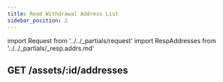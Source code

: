 ```yaml
---
title: Read Withdrawal Address List
sidebar_position: 2
---
```


import Request from '../../_partials/request'
import RespAddresses from '../../_partials/_resp.addrs.md'

## GET /assets/:id/addresses

<Request title="Get addresses of specified asset" url="/assets/43d61dcd-e413-450d-80b8-101d5e903357/addresses"/>

<RespAddresses />
